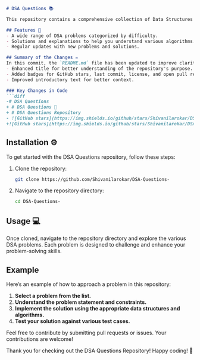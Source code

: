 ```markdown
# DSA Questions 📚

This repository contains a comprehensive collection of Data Structures and Algorithms (DSA) problems to help you practice and enhance your coding skills.

## Features 🚀
- A wide range of DSA problems categorized by difficulty.
- Solutions and explanations to help you understand various algorithms.
- Regular updates with new problems and solutions.

## Summary of the Changes ✏️
In this commit, the `README.md` file has been updated to improve clarity and presentation. Key changes include:
- Enhanced title for better understanding of the repository's purpose.
- Added badges for GitHub stars, last commit, license, and open pull requests for better visibility.
- Improved introductory text for better context.

### Key Changes in Code
```diff
-# DSA Questions 
+ # DSA Questions 📖
+ # DSA Questions Repository
- ![GitHub stars](https://img.shields.io/github/stars/Shivanilarokar/DSA-Questions-) ![Last commit](https://img.shields.io/github/last-commit/Shivanilarokar/DSA-Questions-) ![License](https://img.shields.io/badge/license-MIT-blue) ![Open Pull Requests](https://img.shields.io/github/issues-pr/Shivanilarokar/DSA-Questions-)
+![GitHub stars](https://img.shields.io/github/stars/Shivanilarokar/DSA-Questions-) ![Last commit](https://img.shields.io/github/last-commit/Shivanilarokar/DSA-Questions-) ![License](https://img.shields.io/badge/license-MIT-blue) ![Open Pull Requests](https://img.shields.io/github/issues-pr/Shivanilarokar/DSA-Questions-)
```

## Installation ⚙️
To get started with the DSA Questions repository, follow these steps:

1. Clone the repository:
   ```bash
   git clone https://github.com/Shivanilarokar/DSA-Questions-
   ```
2. Navigate to the repository directory:
   ```bash
   cd DSA-Questions-
   ```

## Usage 💻
Once cloned, navigate to the repository directory and explore the various DSA problems. Each problem is designed to challenge and enhance your problem-solving skills.

## Example
Here’s an example of how to approach a problem in this repository:
1. **Select a problem from the list.**
2. **Understand the problem statement and constraints.**
3. **Implement the solution using the appropriate data structures and algorithms.**
4. **Test your solution against various test cases.**

Feel free to contribute by submitting pull requests or issues. Your contributions are welcome!

Thank you for checking out the DSA Questions Repository! Happy coding! 🎉
```